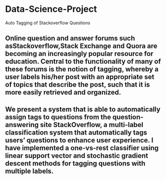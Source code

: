 # Data-Science-Project
Auto Tagging of Stackoverflow Questions


## Online  question  and  answer  forums  such  asStackoverflow,Stack  Exchange  and Quora are becoming an increasingly popular resource for education. Central to the functionality of many of these forums is the notion of tagging, whereby a user labels his/her post with an appropriate set of topics that describe the post, such that it is more easily retrieved and organized.

## We present a system that is able to automatically assign tags to questions from the question-answering site StackOverflow, a multi-label classification system that  automatically tags users’ questions to enhance user experience. I have implemented a one-vs-rest classifier using linear support vector and stochastic gradient descent methods for tagging questions with multiple labels.
 
